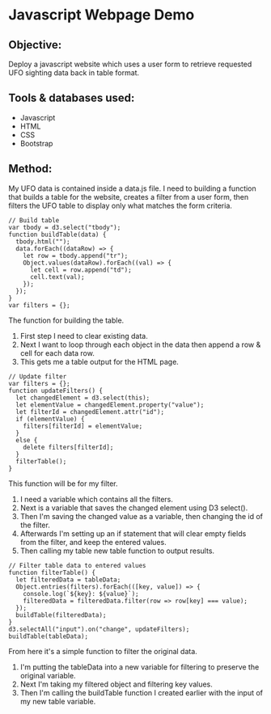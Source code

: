 # Javascript Webpage Demo

## Objective: 
Deploy a javascript website which uses a user form to retrieve requested UFO sighting data back in table format.

## Tools & databases used:
- Javascript
- HTML
- CSS
- Bootstrap

## Method:

My UFO data is contained inside a data.js file. I need to building a function that builds a table for the website, creates a filter from a user form, then filters the UFO table to display only what matches the form criteria.

```
// Build table
var tbody = d3.select("tbody");
function buildTable(data) {
  tbody.html("");
  data.forEach((dataRow) => {
    let row = tbody.append("tr");
    Object.values(dataRow).forEach((val) => {
      let cell = row.append("td");
      cell.text(val);
    });
  });
}
var filters = {};
```

The function for building the table.
1) First step I need to clear existing data.
2) Next I want to loop through each object in the data then append a row & cell for each data row.
3) This gets me a table output for the HTML page.

```
// Update filter
var filters = {};
function updateFilters() {
  let changedElement = d3.select(this);
  let elementValue = changedElement.property("value");
  let filterId = changedElement.attr("id");
  if (elementValue) {
    filters[filterId] = elementValue;
  }
  else {
    delete filters[filterId];
  }
  filterTable();
}
```

This function will be for my filter.
1) I need a variable which contains all the filters.
2) Next is a variable that saves the changed element using D3 select().
3) Then I'm saving the changed value as a variable, then changing the id of the filter.
4) Afterwards I'm setting up an if statement that will clear empty fields from the filter, and keep the entered values.
5) Then calling my table new table function to output results.

```
// Filter table data to entered values
function filterTable() {
  let filteredData = tableData;
  Object.entries(filters).forEach(([key, value]) => {
    console.log(`${key}: ${value}`);
    filteredData = filteredData.filter(row => row[key] === value);
  });
  buildTable(filteredData);
}
d3.selectAll("input").on("change", updateFilters);
buildTable(tableData);
```

From here it's a simple function to filter the original data.
1) I'm putting the tableData into a new variable for filtering to preserve the original variable.
2) Next I'm taking my filtered object and filtering key values.
3) Then I'm calling the buildTable function I created earlier with the input of my new table variable.
